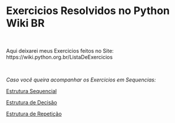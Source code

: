 <h1> Exercicios Resolvidos no Python Wiki BR </h1>
<br>
<p> Aqui deixarei meus Exercicios feitos no Site: https://wiki.python.org.br/ListaDeExercicios </p>
<br>
<p><i> Caso você queira acompanhar os Exercicios em Sequencias: </i></p>
<p><a href="https://wiki.python.org.br/EstruturaSequencial" target="_blank"> Estrutura Sequencial </a></p>
<p><a href="https://wiki.python.org.br/EstruturaDeDecisao" target="_blank"> Estrutura de Decisão </a></p>
<p><a href="https://wiki.python.org.br/EstruturaDeRepeticao" target="_blank"> Estrutura de Repetição </a></p>
